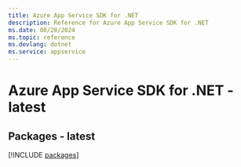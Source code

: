 ```yaml
---
title: Azure App Service SDK for .NET
description: Reference for Azure App Service SDK for .NET
ms.date: 08/28/2024
ms.topic: reference
ms.devlang: dotnet
ms.service: appservice
---
```

# Azure App Service SDK for .NET - latest
## Packages - latest
[!INCLUDE [packages](app-service-index.md)]